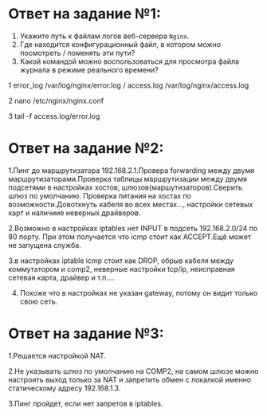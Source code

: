 # Ответ на задание №1:

1. Укажите путь к файлам логов веб-сервера `Nginx`. 
2. Где находится конфигурационный файл, в котором можно посмотреть / поменять эти пути?
3. Какой командой можно воспользоваться для просмотра файла журнала в режиме реального времени? 


1  error_log /var/log/nginx/error.log /  access.log /var/log/nginx/access.log

2  nano /etc/nginx/nginx.conf

3  tail -f  access.log/error.log


# Ответ на задание №2:


1.Пинг до маршрутизатора 192.168.2.1.Провера forwarding между двумя маршрутизаторами.Проверка таблицы маршрутизации между двумя подсетями в настройках хостов, шлюзов(маршутизаторов).Сверить шлюз по умолчанию. Проверка питания на хостах по возможности.Довоткнуть кабеля во всех местах..., настройки cетевых карт и наличиие неверных драйверов.

2.Возможно в настройках iptables нет INPUT  в подсеть 192.168.2.0/24 по 80 порту. При этом получается что icmp стоит как ACCEPT.Ещё может не запущена служба.

3.в настройках iptable icmp стоит как DROP, обрыв кабеля между коммутатором и comp2, неверные настройки tcp/ip, неисправная сетевая карта, драйвер и т.п....

4. Похоже что в настройках не указан gateway, потому он видит только свою сеть.


# Ответ на задание №3:

1.Решается настройкой NAT.

2.Не указывать шлюз по умолчанию на COMP2, на самом шлюзе можно настроить выход только за NAT и запретить обмен с локалкой именно статическому адресу 192.168.1.3.

3.Пинг пройдет, если нет запретов в iptables.






